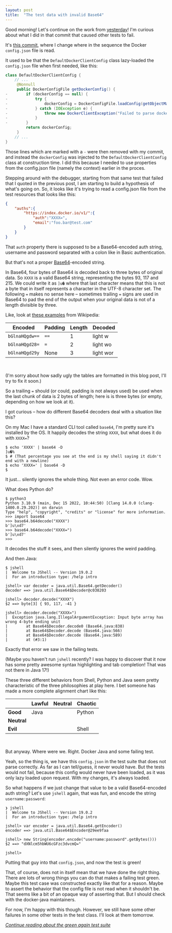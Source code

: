 ```yaml
---
layout: post
title:  "The test data with invalid Base64"
---
```

Good morning! Let's continue on the work from [yesterday](/2023/02/03/docker-host-env-var-part-2.html)! I'm curious about what I did in that commit that caused other tests to fail. 

It's [this commit](https://github.com/skagedal/docker-java/commit/d4963d2ceac6affe1298e719ad78220d5bb09860), where I change where in the sequence the Docker `config.json` file is read. 

It used to be that the `DefaultDockerClientConfig` class lazy-loaded the `config.json` file when first needed, like this:

```java
class DefaultDockerClientConfig {
    // ...
     @Nonnull
     public DockerConfigFile getDockerConfig() {
-        if (dockerConfig == null) {
-            try {
-                dockerConfig = DockerConfigFile.loadConfig(getObjectMapper(), getDockerConfigPath());
-            } catch (IOException e) {
-                throw new DockerClientException("Failed to parse docker configuration file", e);
-            }
-        }
         return dockerConfig;
     }
    // ...
}
```

Those lines which are marked with a `-` were then removed with my commit, and instead the `dockerConfig` was injected to the `DefaultDockerClientConfig` class at construction time. I did this because I needed to use properties from the config.json file (namely the context) earlier in the proces. 

Stepping around with the debugger, starting from that same test that failed that I quoted in the previous post, I am starting to build a hypothesis of what's going on. So, it looks like it's trying to read a config.json file from the test resources that looks like this:

```json
{
    "auths":{
        "https://index.docker.io/v1/":{
            "auth":"XXXX=",
            "email":"foo.bar@test.com"
        }
    }
}
```

That `auth` property there is supposed to be a Base64-encoded auth string, username and password separated with a colon like in Basic authentication. 

But that's not a proper [Base64](https://en.wikipedia.org/wiki/Base64)-encoded string. 

In Base64, four bytes of Base64 is decoded back to three bytes of original data. So `XXXX` is a valid Base64 string, representing the bytes 93, 117 and 215. We could write it as `]u�` where that last character means that this is not a byte that in itself represents a character in the UTF-8 character set. The following `=` makes no sense here – sometimes trailing `=` signs are used in Base64 to pad the end of the output when your original data is not of a length divisible by three. 

Like, look at [these examples](https://en.wikipedia.org/wiki/Base64#Output_padding) from Wikipedia:

| Encoded         | Padding | Length | Decoded    |
|-----------------|---------|--------|------------|
| `bGlnaHQgdw==`  | `==`    | 1      | light w    |
| `bGlnaHQgd28=`  | `=`     | 2      | light wo   |
| `bGlnaHQgd29y`  | None    | 3      | light wor  |

&nbsp;

(I'm sorry about how sadly ugly the tables are formatted in this blog post, I'll try to fix it soon.)

So a trailing `=` should (or could, padding is not always used) be used when the last chunk of data is 2 bytes of length; here is is three bytes (or empty, depending on how we look at it). 

I got curious – how do different Base64 decoders deal with a situation like this? 

On my Mac I have a standard CLI tool called `base64`, I'm pretty sure it's installed by the OS. It happily decodes the string `XXXX`, but what does it do with `XXXX=`?

```shell
$ echo 'XXXX' | base64 -D
]u�%
$ # (That percentage you see at the end is my shell saying it didn't end with a newline) 
$ echo 'XXXX=' | base64 -D
$
```

It just... silently ignores the whole thing. Not even an error code. Wow. 

What does Python do?

```shell
$ python3
Python 3.10.9 (main, Dec 15 2022, 10:44:50) [Clang 14.0.0 (clang-1400.0.29.202)] on darwin
Type "help", "copyright", "credits" or "license" for more information.
>>> import base64
>>> base64.b64decode("XXXX")
b']u\xd7'
>>> base64.b64decode("XXXX=")
b']u\xd7'
>>>
```

It decodes the stuff it sees, and then silently ignores the weird padding.  

And then Java:

```shell
$ jshell
|  Welcome to JShell -- Version 19.0.2
|  For an introduction type: /help intro

jshell> var decoder = java.util.Base64.getDecoder()
decoder ==> java.util.Base64$Decoder@c038203

jshell> decoder.decode("XXXX")
$2 ==> byte[3] { 93, 117, -41 }

jshell> decoder.decode("XXXX=")
|  Exception java.lang.IllegalArgumentException: Input byte array has wrong 4-byte ending unit
|        at Base64$Decoder.decode0 (Base64.java:838)
|        at Base64$Decoder.decode (Base64.java:566)
|        at Base64$Decoder.decode (Base64.java:589)
|        at (#3:1)
```

Exactly that error we saw in the failing tests.

(Maybe you haven't run `jshell` recently? I was happy to discover that it now has some pretty awesome syntax highlighting and tab completion! That was not there in Java 17!)  

These three different behaviors from Shell, Python and Java seem pretty characteristic of the three philosophies at play here. I bet someone has made a more complete alignment chart like this:

|             | **Lawful** | **Neutral** | **Chaotic** |
|-------------|------------|-------------|-------------|
| **Good**    | Java       |             | Python      |
| **Neutral** |            |             |             |
| **Evil**    |            |             | Shell       |

&nbsp;

But anyway. Where were we. Right. Docker Java and some failing test. 

Yeah, so the thing is, we have this `config.json` in the test suite that does not parse correctly. As far as I can tell/guess, it never would have. But the tests would not fail, because this config would never have been loaded, as it was only lazy loaded upon request. With my changes, it's always loaded.

So what happens if we just change that value to be a valid Base64-encoded auth string? Let's use `jshell` again, that was fun, and encode the string `username:password`:

```shell
❯ jshell
|  Welcome to JShell -- Version 19.0.2
|  For an introduction type: /help intro

jshell> var encoder = java.util.Base64.getEncoder()
encoder ==> java.util.Base64$Encoder@29ee9faa

jshell> new String(encoder.encode("username:password".getBytes()))
$2 ==> "dXNlcm5hbWU6cGFzc3dvcmQ="

jshell>
```

Putting that guy into that `config.json`, and now the test is green! 

That, of course, does not in itself mean that we have done the right thing. There are lots of wrong things you can do that makes a failing test green. Maybe this test case was constructed exactly like that for a reason. Maybe to assert the behavior that the config file is not read when it shouldn't be. That seems like a bit of an opaque way of asserting that. But I should check with the docker-java maintainers.

For now, I'm happy with this though. However, we still have some other failures in some other tests in the test class. I'll look at them tomorrow.

_[Continue reading about the green again test suite](/2023/02/05/the-finally-green-again-test-suite.html)_
